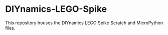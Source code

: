 # DIYnamics-LEGO-Spike
This repository houses the DIYnamics LEGO Spike Scratch and MicroPython files.
